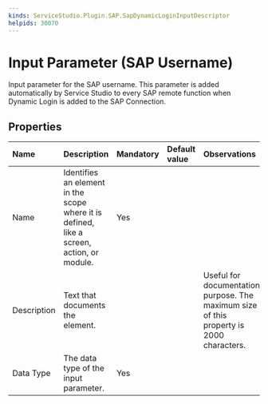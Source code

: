```yaml
---
kinds: ServiceStudio.Plugin.SAP.SapDynamicLoginInputDescriptor
helpids: 30070
---
```


# Input Parameter \(SAP Username\)

Input parameter for the SAP username. This parameter is added automatically by Service Studio to every SAP remote function when Dynamic Login is added to the SAP Connection.

## Properties

| Name | Description | Mandatory | Default value | Observations |
| :--- | :--- | :--- | :--- | :--- |
| Name | Identifies an element in the scope where it is defined, like a screen, action, or module. | Yes |  |  |
| Description | Text that documents the element. |  |  | Useful for documentation purpose. The maximum size of this property is 2000 characters. |
| Data Type | The data type of the input parameter. | Yes |  |  |

